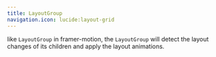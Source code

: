 ```yaml
---
title: LayoutGroup
navigation.icon: lucide:layout-grid
---
```


like `LayoutGroup` in framer-motion, the `LayoutGroup` will detect the layout changes of its children and apply the layout animations.

<ComponentPreview name="layout-group" />
